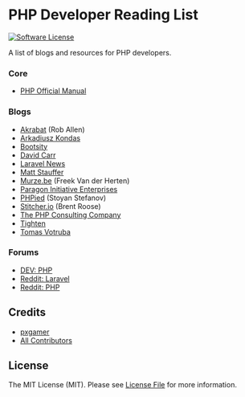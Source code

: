 # PHP Developer Reading List

[![Software License][ico-license]](LICENSE.md)

A list of blogs and resources for PHP developers.

### Core

- [PHP Official Manual](https://php.net/manual)

### Blogs

- [Akrabat](https://akrabat.com/category/php) (Rob Allen)
- [Arkadiusz Kondas](https://arkadiuszkondas.com)
- [Bootsity](https://bootsity.com)
- [David Carr](https://daveismyname.blog)
- [Laravel News](https://laravel-news.com)
- [Matt Stauffer](https://mattstauffer.com/blog)
- [Murze.be](https://murze.be) (Freek Van der Herten)
- [Paragon Initiative Enterprises](https://paragonie.com/blog)
- [PHPied](https://www.phpied.com) (Stoyan Stefanov)
- [Stitcher.io](https://stitcher.io) (Brent Roose)
- [The PHP Consulting Company](https://thephp.cc/news)
- [Tighten](https://tighten.co/blog)
- [Tomas Votruba](https://www.tomasvotruba.cz)

### Forums

- [DEV: PHP](https://dev.to/t/php)
- [Reddit: Laravel](https://www.reddit.com/r/laravel)
- [Reddit: PHP](https://www.reddit.com/r/php)

## Credits

- [pxgamer][link-author]
- [All Contributors][link-contributors]

## License

The MIT License (MIT). Please see [License File](LICENSE.md) for more information.

[ico-license]: https://img.shields.io/badge/license-MIT-brightgreen.svg?style=flat-square

[link-author]: https://github.com/pxgamer
[link-contributors]: ../../contributors
